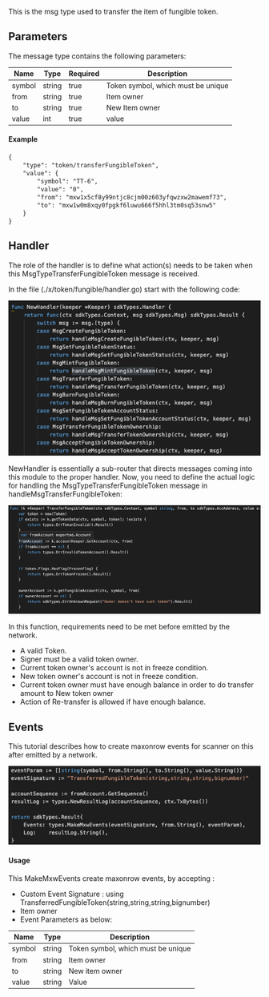 This is the msg type used to transfer the item of fungible token.


## Parameters

The message type contains the following parameters:

| Name | Type | Required | Description                 |
| ---- | ---- | -------- | --------------------------- |
| symbol | string | true   | Token symbol, which must be unique| | 
| from | string | true   | Item owner| | 
| to | string | true   | New Item owner| | 
| value | int | true   | value| | 


#### Example
```
{
    "type": "token/transferFungibleToken",
    "value": {
        "symbol": "TT-6",
        "value": "0",
        "from": "mxw1x5cf8y99ntjc8cjm00z603yfqwzxw2mawemf73",
        "to": "mxw1w0m8xqy0fpgkf6luwu666f5hhl3tm0sq53snw5"
    }
}
```

## Handler

The role of the handler is to define what action(s) needs to be taken when this MsgTypeTransferFungibleToken message is received.

In the file (./x/token/fungible/handler.go) start with the following code:

![Image-1](../pic/AcceptFungibleTokenOwnership_01.png)


NewHandler is essentially a sub-router that directs messages coming into this module to the proper handler.
Now, you need to define the actual logic for handling the MsgTypeTransferFungibleToken message in handleMsgTransferFungibleToken:

![Image-2](../pic/TransferFungibleToken_02.png)


In this function, requirements need to be met before emitted by the network.  

* A valid Token.
* Signer must be a valid token owner.
* Current token owner's account is not in freeze condition.
* New token owner's account is not in freeze condition.
* Current token owner must have enough balance in order to do transfer amount to New token owner
* Action of Re-transfer is allowed if have enough balance.


## Events
This tutorial describes how to create maxonrow events for scanner on this after emitted by a network.

![Image-1](../pic/TransferFungibleToken_03.png)  


#### Usage
This MakeMxwEvents create maxonrow events, by accepting :

* Custom Event Signature : using TransferredFungibleToken(string,string,string,bignumber)
* Item owner
* Event Parameters as below: 

| Name | Type | Description                 |
| ---- | ---- | --------------------------- |
| symbol | string | Token symbol, which must be unique| | 
| from | string | Item owner| | 
| to | string | New item owner| | 
| value | string | Value| | 

